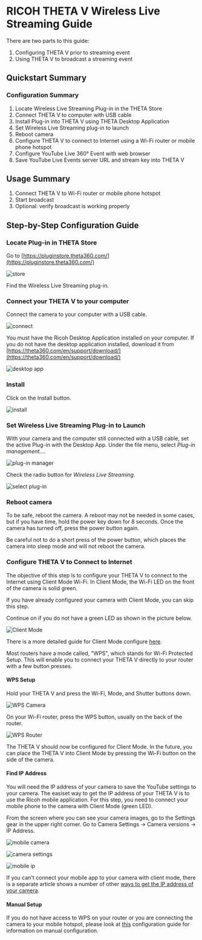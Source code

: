 # RICOH THETA V Wireless Live Streaming Guide

There are two parts to this guide:

1. Configuring THETA V prior to streaming event
2. Using THETA V to broadcast a streaming event

## Quickstart Summary

### Configuration Summary

1. Locate Wireless Live Streaming Plug-in in the THETA Store
1. Connect THETA V to computer with USB cable
1. Install Plug-in into THETA V using THETA Desktop Application
1. Set Wireless Live Streaming plug-in to launch
1. Reboot camera
1. Configure THETA V to connect to Internet using a Wi-Fi router or mobile phone hotspot
1. Configure YouTube Live 360° Event with web browser
1. Save YouTube Live Events server URL and stream key into THETA V

## Usage Summary

1. Connect THETA V to Wi-Fi router or mobile phone hotspot
1. Start broadcast
1. Optional: verify broadcast is working properly

## Step-by-Step Configuration Guide

### Locate Plug-in in THETA Store

Go to [https://pluginstore.theta360.com/](https://pluginstore.theta360.com/)

![store](img/store.png)

Find the Wireless Live Streaming plug-in.

### Connect your THETA V to your computer

Connect the camera to your computer with a USB cable.

![connect](img/connect.png)

You must have the Ricoh Desktop Application installed on your 
computer.  If you do not have the desktop application installed,
download it from 
[https://theta360.com/en/support/download/](https://theta360.com/en/support/download/)

![desktop app](img/desktop-app.png)

### Install

Click on the Install button.

![install](img/install.png)

### Set Wireless Live Streaming Plug-in to Launch

With your camera and the computer still connected with a USB cable, 
set the active Plug-in with the Desktop App. Under the file menu, select 
*Plug-in management...*.

![plug-in manager](img/plug-in-manager.png)

Check the radio button for 
*Wireless Live Streaming*.

![select plug-in](img/select-plug-in.png)

### Reboot camera

To be safe, reboot the camera. A reboot may not be needed in some cases, but
if you have time, hold the power key down for 8 seconds. Once the camera
has turned off, press the power button again. 

Be careful not to do a short press of the power button, 
which places the camera into sleep mode and will not reboot the camera.


### Configure THETA V to Connect to Internet

The objective of this step is to configure your
THETA V to connect to the Internet using Client Mode Wi-Fi.
In Client Mode, the Wi-Fi LED on the front of the camera is solid
green.

If you have already configured your camera with Client Mode, you can 
skip this step.

Continue on if you do not have a green LED as shown in the picture below.

![Client Mode](img/green-led.png)

There is a more detailed guide for Client Mode configure [here](https://community.theta360.guide/t/theta-v-client-mode-configuration-guide/2565?u=codetricity).

Most routers have a mode called, "WPS", which stands for Wi-Fi Protected Setup. This will 
enable you to connect your THETA V directly to your router with a few button presses. 

#### WPS Setup

Hold your THETA V and press the Wi-Fi, Mode, and Shutter buttons down.

![WPS Camera](img/camera-wps.png)

On your Wi-Fi router, press the WPS button, usually on the back of the router.

![WPS Router](img/wps-button.png)

The THETA V should now be configured for Client Mode. In the future, you can place the THETA V into 
Client Mode by pressing the Wi-Fi button on the side of the camera.

#### Find IP Address

You will need the IP address of your camera to save the YouTube settings to your camera.
The easiset way to get the IP address of your THETA V is to use the Ricoh mobile application.
For this step, you need to connect your mobile phone to the camera with Client Mode (green LED).

From the screen where you can see your camera images, go to the Settings gear in the upper right
corner. Go to Camera Settings -> Camera versions -> IP Address.

![mobile camera](img/mobile-camera.jpg)

![camera settings](img/camera-settings.jpg)

![mobile ip](img/mobile-ip.png)

If you can't connect your mobile app to your camera with client mode, there is a separate article shows
a number of other [ways to get the IP address of your camera](http://theta360.guide/blog/plugin/2018/08/01/find-theta-ip-address.html).

#### Manual Setup

If you do not have access to WPS on your router or you are connecting 
the camera to your mobile hotspot, please look at [this]((https://community.theta360.guide/t/theta-v-client-mode-configuration-guide/2565?u=codetricity)) configuration
guide for information on manual configuration.

